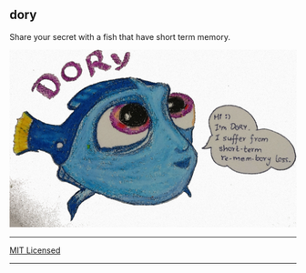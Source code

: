 ## dory

Share your secret with a fish that have short term memory.

![image of dory](w3assets/images/dory-1024px.jpg)

---

[MIT Licensed](./LICENSE)

---
